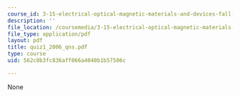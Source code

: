 ```yaml
---
course_id: 3-15-electrical-optical-magnetic-materials-and-devices-fall-2006
description: ''
file_location: /coursemedia/3-15-electrical-optical-magnetic-materials-and-devices-fall-2006/562c0b3fc836aff066a4040b1b57506c_quiz1_2006_qns.pdf
file_type: application/pdf
layout: pdf
title: quiz1_2006_qns.pdf
type: course
uid: 562c0b3fc836aff066a4040b1b57506c

---
```

None